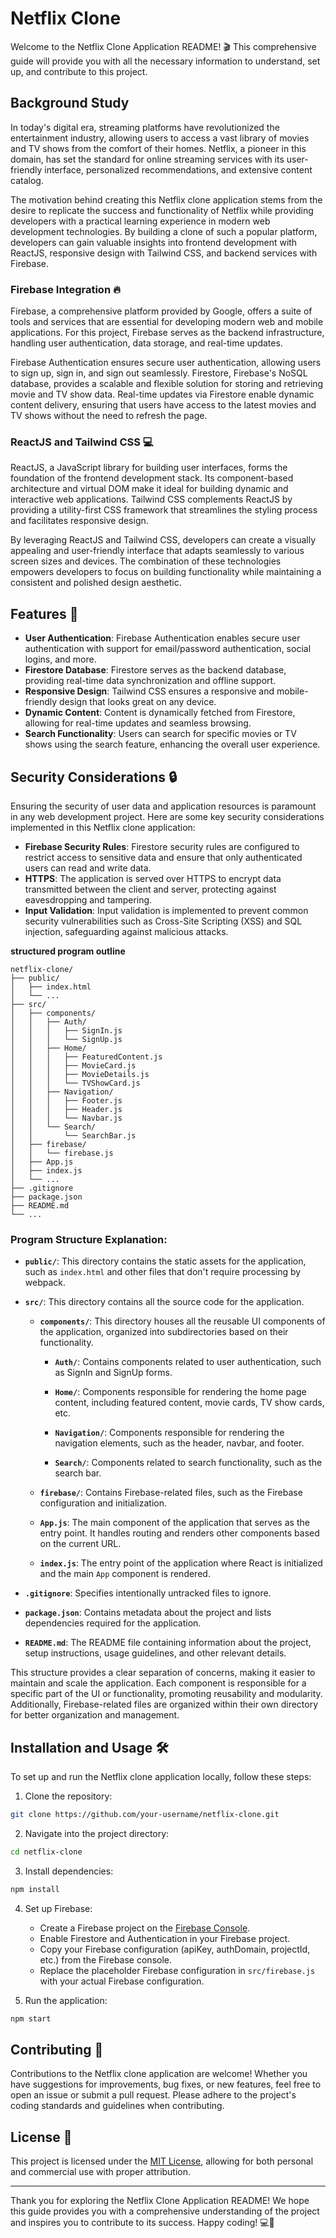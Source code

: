 # Netflix Clone

Welcome to the Netflix Clone Application README! 🎬 This comprehensive guide will provide you with all the necessary information to understand, set up, and contribute to this project. 

## Background Study

In today's digital era, streaming platforms have revolutionized the entertainment industry, allowing users to access a vast library of movies and TV shows from the comfort of their homes. Netflix, a pioneer in this domain, has set the standard for online streaming services with its user-friendly interface, personalized recommendations, and extensive content catalog.

The motivation behind creating this Netflix clone application stems from the desire to replicate the success and functionality of Netflix while providing developers with a practical learning experience in modern web development technologies. By building a clone of such a popular platform, developers can gain valuable insights into frontend development with ReactJS, responsive design with Tailwind CSS, and backend services with Firebase.

### Firebase Integration 🔥

Firebase, a comprehensive platform provided by Google, offers a suite of tools and services that are essential for developing modern web and mobile applications. For this project, Firebase serves as the backend infrastructure, handling user authentication, data storage, and real-time updates.

Firebase Authentication ensures secure user authentication, allowing users to sign up, sign in, and sign out seamlessly. Firestore, Firebase's NoSQL database, provides a scalable and flexible solution for storing and retrieving movie and TV show data. Real-time updates via Firestore enable dynamic content delivery, ensuring that users have access to the latest movies and TV shows without the need to refresh the page.

### ReactJS and Tailwind CSS 💻

ReactJS, a JavaScript library for building user interfaces, forms the foundation of the frontend development stack. Its component-based architecture and virtual DOM make it ideal for building dynamic and interactive web applications. Tailwind CSS complements ReactJS by providing a utility-first CSS framework that streamlines the styling process and facilitates responsive design.

By leveraging ReactJS and Tailwind CSS, developers can create a visually appealing and user-friendly interface that adapts seamlessly to various screen sizes and devices. The combination of these technologies empowers developers to focus on building functionality while maintaining a consistent and polished design aesthetic.

## Features 🚀

- **User Authentication**: Firebase Authentication enables secure user authentication with support for email/password authentication, social logins, and more.
- **Firestore Database**: Firestore serves as the backend database, providing real-time data synchronization and offline support.
- **Responsive Design**: Tailwind CSS ensures a responsive and mobile-friendly design that looks great on any device.
- **Dynamic Content**: Content is dynamically fetched from Firestore, allowing for real-time updates and seamless browsing.
- **Search Functionality**: Users can search for specific movies or TV shows using the search feature, enhancing the overall user experience.

## Security Considerations 🔒

Ensuring the security of user data and application resources is paramount in any web development project. Here are some key security considerations implemented in this Netflix clone application:

- **Firebase Security Rules**: Firestore security rules are configured to restrict access to sensitive data and ensure that only authenticated users can read and write data.
- **HTTPS**: The application is served over HTTPS to encrypt data transmitted between the client and server, protecting against eavesdropping and tampering.
- **Input Validation**: Input validation is implemented to prevent common security vulnerabilities such as Cross-Site Scripting (XSS) and SQL injection, safeguarding against malicious attacks.

**structured program outline**

```plaintext
netflix-clone/
├── public/
│   ├── index.html
│   └── ...
├── src/
│   ├── components/
│   │   ├── Auth/
│   │   │   ├── SignIn.js
│   │   │   └── SignUp.js
│   │   ├── Home/
│   │   │   ├── FeaturedContent.js
│   │   │   ├── MovieCard.js
│   │   │   ├── MovieDetails.js
│   │   │   └── TVShowCard.js
│   │   ├── Navigation/
│   │   │   ├── Footer.js
│   │   │   ├── Header.js
│   │   │   └── Navbar.js
│   │   └── Search/
│   │       └── SearchBar.js
│   ├── firebase/
│   │   └── firebase.js
│   ├── App.js
│   ├── index.js
│   └── ...
├── .gitignore
├── package.json
├── README.md
└── ...
```

### Program Structure Explanation:

- **`public/`**: This directory contains the static assets for the application, such as `index.html` and other files that don't require processing by webpack.

- **`src/`**: This directory contains all the source code for the application.

  - **`components/`**: This directory houses all the reusable UI components of the application, organized into subdirectories based on their functionality.

    - **`Auth/`**: Contains components related to user authentication, such as SignIn and SignUp forms.
    
    - **`Home/`**: Components responsible for rendering the home page content, including featured content, movie cards, TV show cards, etc.
    
    - **`Navigation/`**: Components responsible for rendering the navigation elements, such as the header, navbar, and footer.
    
    - **`Search/`**: Components related to search functionality, such as the search bar.

  - **`firebase/`**: Contains Firebase-related files, such as the Firebase configuration and initialization.

  - **`App.js`**: The main component of the application that serves as the entry point. It handles routing and renders other components based on the current URL.

  - **`index.js`**: The entry point of the application where React is initialized and the main `App` component is rendered.

- **`.gitignore`**: Specifies intentionally untracked files to ignore.

- **`package.json`**: Contains metadata about the project and lists dependencies required for the application.

- **`README.md`**: The README file containing information about the project, setup instructions, usage guidelines, and other relevant details.

This structure provides a clear separation of concerns, making it easier to maintain and scale the application. Each component is responsible for a specific part of the UI or functionality, promoting reusability and modularity. Additionally, Firebase-related files are organized within their own directory for better organization and management.
## Installation and Usage 🛠️

To set up and run the Netflix clone application locally, follow these steps:

1. Clone the repository:

```bash
git clone https://github.com/your-username/netflix-clone.git
```

2. Navigate into the project directory:

```bash
cd netflix-clone
```

3. Install dependencies:

```bash
npm install
```

4. Set up Firebase:
   - Create a Firebase project on the [Firebase Console](https://console.firebase.google.com/).
   - Enable Firestore and Authentication in your Firebase project.
   - Copy your Firebase configuration (apiKey, authDomain, projectId, etc.) from the Firebase console.
   - Replace the placeholder Firebase configuration in `src/firebase.js` with your actual Firebase configuration.

5. Run the application:

```bash
npm start
```

## Contributing 🤝

Contributions to the Netflix clone application are welcome! Whether you have suggestions for improvements, bug fixes, or new features, feel free to open an issue or submit a pull request. Please adhere to the project's coding standards and guidelines when contributing.

## License 📝

This project is licensed under the [MIT License](LICENSE), allowing for both personal and commercial use with proper attribution.

---

Thank you for exploring the Netflix Clone Application README! We hope this guide provides you with a comprehensive understanding of the project and inspires you to contribute to its success. Happy coding! 💻🎉
